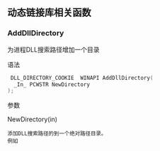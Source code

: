 ## 动态链接库相关函数

### AddDllDirectory

为进程DLL搜索路径增加一个目录

语法
``` C++
 DLL_DIRECTORY_COOKIE  WINAPI AddDllDirectory(
  _In_ PCWSTR NewDirectory
);
```

参数

NewDirectory(in)

    添加DLL搜索路径的到一个绝对路径目录。
    例如
















